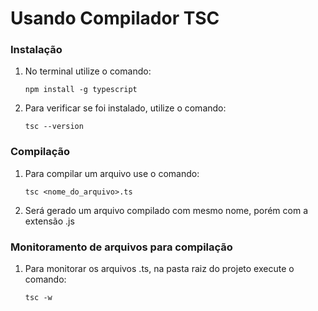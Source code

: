 # Usando Compilador TSC

### Instalação

1. No terminal utilize o comando:
   ```
   npm install -g typescript
   ```
2. Para verificar se foi instalado, utilize o comando:
   ```
   tsc --version
   ```

### Compilação

1. Para compilar um arquivo use o comando:
   ```
   tsc <nome_do_arquivo>.ts
   ```
2. Será gerado um arquivo compilado com mesmo nome, porém com a extensão .js

### Monitoramento de arquivos para compilação

1. Para monitorar os arquivos .ts, na pasta raiz do projeto execute o comando:
   ```
   tsc -w
   ```
